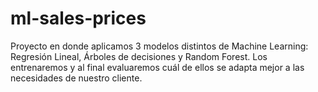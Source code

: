 # ml-sales-prices
Proyecto en donde aplicamos 3 modelos distintos de Machine Learning: Regresión Lineal, Árboles de decisiones y Random Forest. Los entrenaremos y al final evaluaremos cuál de ellos se adapta mejor a las necesidades de nuestro cliente.

